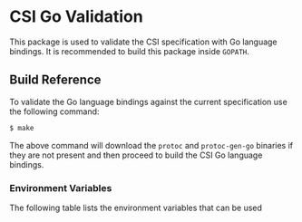 # CSI Go Validation

This package is used to validate the CSI specification with Go language bindings.
It is recommended to build this package inside `GOPATH`.

## Build Reference

To validate the Go language bindings against the current specification use the following command:

```bash
$ make
```

The above command will download the `protoc` and `protoc-gen-go` binaries if they are not present and then proceed to build the CSI Go language bindings.

### Environment Variables

The following table lists the environment variables that can be used